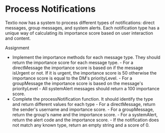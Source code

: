 # Process Notifications

Textio now has a system to process different types of notifications: direct messages, group messages, and system alerts. Each notification type has a unique way of calculating its importance score based on user interaction and content.

Assignment
-   Implement the importance methods for each message type. They should return the importance score for each message type.
        -   For a directMessage the importance score is based on if the message isUrgent or not. If it is urgent, the importance score is 50 otherwise the importance score is equal to the DM's priorityLevel.
        -   For a groupMessage the importance score is based on the message's priorityLevel
        -   All systemAlert messages should return a 100 importance score.
-   Complete the processNotification function. It should identify the type and return different values for each type
        -   For a directMessage, return the sender's username and importance score.
        -   For a groupMessage, return the group's name and the importance score.
        -   For a systemAlert, return the alert code and the importance score.
        -   If the notification does not match any known type, return an empty string and a score of 0.